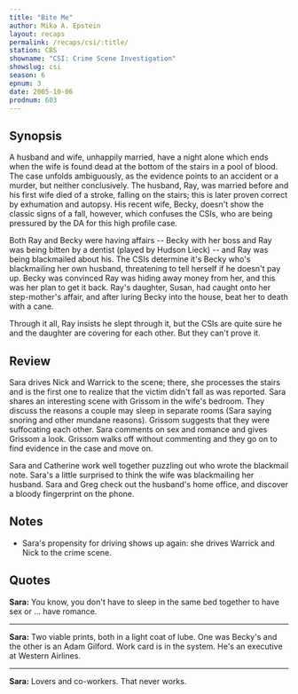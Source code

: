 ```yaml
---
title: "Bite Me"
author: Mika A. Epstein
layout: recaps
permalink: /recaps/csi/:title/
station: CBS
showname: "CSI: Crime Scene Investigation"
showslug: csi
season: 6
epnum: 3
date: 2005-10-06
prodnum: 603
---
```


## Synopsis

A husband and wife, unhappily married, have a night alone which ends when the wife is found dead at the bottom of the stairs in a pool of blood. The case unfolds ambiguously, as the evidence points to an accident or a murder, but neither conclusively. The husband, Ray, was married before and his first wife died of a stroke, falling on the stairs; this is later proven correct by exhumation and autopsy. His recent wife, Becky, doesn't show the classic signs of a fall, however, which confuses the CSIs, who are being pressured by the DA for this high profile case.

Both Ray and Becky were having affairs -- Becky with her boss and Ray was being bitten by a dentist (played by Hudson Lieck) -- and Ray was being blackmailed about his. The CSIs determine it's Becky who's blackmailing her own husband, threatening to tell herself if he doesn't pay up. Becky was convinced Ray was hiding away money from her, and this was her plan to get it back. Ray's daughter, Susan, had caught onto her step-mother's affair, and after luring Becky into the house, beat her to death with a cane.

Through it all, Ray insists he slept through it, but the CSIs are quite sure he and the daughter are covering for each other. But they can't prove it.

## Review

Sara drives Nick and Warrick to the scene; there, she processes the stairs and is the first one to realize that the victim didn't fall as was reported. Sara shares an interesting scene with Grissom in the wife's bedroom. They discuss the reasons a couple may sleep in separate rooms (Sara saying snoring and other mundane reasons). Grissom suggests that they were suffocating each other. Sara comments on sex and romance and gives Grissom a look. Grissom walks off without commenting and they go on to find evidence in the case and move on.

Sara and Catherine work well together puzzling out who wrote the blackmail note. Sara's a little surprised to think the wife was blackmailing her husband. Sara and Greg check out the husband's home office, and discover a bloody fingerprint on the phone.

## Notes

* Sara's propensity for driving shows up again: she drives Warrick and Nick to the crime scene.

## Quotes

**Sara:** You know, you don't have to sleep in the same bed together to have sex or ... have romance.

- - -

**Sara:** Two viable prints, both in a light coat of lube. One was Becky's and the other is an Adam Gilford. Work card is in the system. He's an executive at Western Airlines.

- - -

**Sara:** Lovers and co-workers. That never works.

